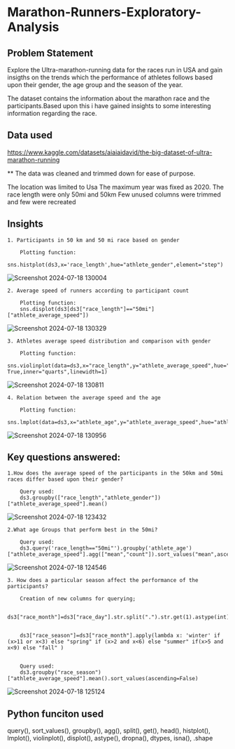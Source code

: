 # Marathon-Runners-Exploratory-Analysis


## Problem Statement
Explore the Ultra-marathon-running data for the races run in USA and gain insigths on the trends which the performance of athletes follows based upon their gender, the age group and the season of the year.


The dataset contains the information about the marathon race and the participants.Based upon this i have gained insights to some interesting information regarding the race.


## Data used

https://www.kaggle.com/datasets/aiaiaidavid/the-big-dataset-of-ultra-marathon-running



** The data was cleaned and trimmed down for ease of purpose.
   
   The location was limited to Usa
   The maximum year was fixed as 2020.
   The race length were only 50mi and 50km
   Few unused columns were trimmed and few were recreated


## Insights

    1. Participants in 50 km and 50 mi race based on gender

        Plotting function:
        sns.histplot(ds3,x='race_length',hue="athlete_gender",element="step")
   ![Screenshot 2024-07-18 130004](https://github.com/user-attachments/assets/2bedfbaa-5ff0-4c1d-8b9d-6631cf480c21)
 
    
    2. Average speed of runners according to participant count

        Plotting function:
        sns.displot(ds3[ds3["race_length"]=="50mi"]["athlete_average_speed"])

   ![Screenshot 2024-07-18 130329](https://github.com/user-attachments/assets/ab4ad826-cf87-43a0-a877-ffe01e5a830e)

 
    
    3. Athletes average speed distribution and comparison with gender

        Plotting function:
        sns.violinplot(data=ds3,x="race_length",y="athlete_average_speed",hue="athlete_gender",split= True,inner="quarts",linewidth=1)
   ![Screenshot 2024-07-18 130811](https://github.com/user-attachments/assets/f6d5c530-d8c0-431a-b352-a16c187fccf5)

 
    
    4. Relation between the average speed and the age

        Plotting function:
        sns.lmplot(data=ds3,x="athlete_age",y="athlete_average_speed",hue="athlete_gender")
   ![Screenshot 2024-07-18 130956](https://github.com/user-attachments/assets/019504bc-cf98-40b2-8158-1b9f4d346bed)

 
    



## Key questions answered:

    1.How does the average speed of the participants in the 50km and 50mi races differ based upon their gender?

        Query used:
        ds3.groupby(["race_length","athlete_gender"])["athlete_average_speed"].mean()

![Screenshot 2024-07-18 123432](https://github.com/user-attachments/assets/a5acd82e-69fc-4b1e-b3ca-4d35875cddbf)
    
    2.What age Groups that perform best in the 50mi?

        Query used:           
        ds3.query('race_length=="50mi"').groupby('athlete_age')["athlete_average_speed"].agg(["mean","count"]).sort_values("mean",ascending=False).query('count>19')

![Screenshot 2024-07-18 124546](https://github.com/user-attachments/assets/bef85a5f-d5fc-4b2d-ba9d-320840fb7b4c)

    3. How does a particular season affect the performance of the participants?
        
        Creation of new columns for querying;

        ds3["race_month"]=ds3["race_day"].str.split(".").str.get(1).astype(int)

        
        ds3["race_season"]=ds3["race_month"].apply(lambda x: 'winter' if (x>11 or x<3) else "spring" if (x>2 and x<6) else "summer" if(x>5 and x<9) else "fall" )


        Query used:
        ds3.groupby("race_season")["athlete_average_speed"].mean().sort_values(ascending=False)

![Screenshot 2024-07-18 125124](https://github.com/user-attachments/assets/3bf1a072-8b4e-4381-b911-6ce0a3347687)
    

## Python funciton used

query(), sort_values(), groupby(), agg(), split(), get(), head(), histplot(), lmplot(), violinplot(), displot(), astype(), dropna(), dtypes, isna(), .shape
